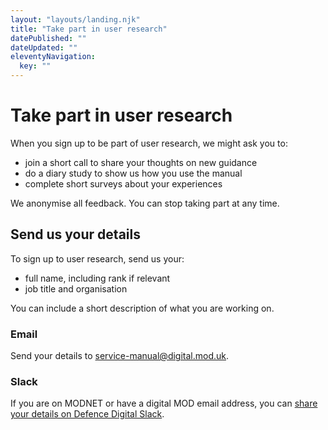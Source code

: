 ```yaml
---
layout: "layouts/landing.njk"
title: "Take part in user research"
datePublished: ""
dateUpdated: ""
eleventyNavigation:
  key: ""
---
```


# Take part in user research

When you sign up to be part of user research, we might ask you to:

- join a short call to share your thoughts on new guidance
- do a diary study to show us how you use the manual
- complete short surveys about your experiences

We anonymise all feedback. You can stop taking part at any time. 

## Send us your details

To sign up to user research, send us your:

- full name, including rank if relevant
- job title and organisation

You can include a short description of what you are working on.

### Email

Send your details to [service-manual@digital.mod.uk](mailto:service-manual@digital.mod.uk?subject=Sign%20up%20to%20user%20research).

### Slack

If you are on MODNET or have a digital MOD email address, you can [share your details on Defence Digital Slack](https://defencedigital.slack.com/archives/C03L6486PBN).
